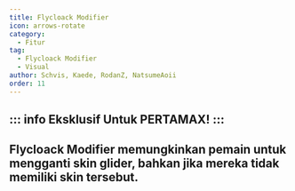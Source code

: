```yaml
---
title: Flycloack Modifier
icon: arrows-rotate
category:
  - Fitur
tag:
  - Flycloack Modifier
  - Visual
author: Schvis, Kaede, RodanZ, NatsumeAoii
order: 11
---
```

::: info Eksklusif Untuk PERTAMAX!
:::
---
## Flycloack Modifier memungkinkan pemain untuk mengganti skin glider, bahkan jika mereka tidak memiliki skin tersebut.